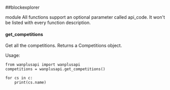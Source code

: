 ##blockexplorer

module All functions support an optional parameter called api_code. It won't be listed with every function description.

#### get_competitions

Get all the competitions. Returns a Competitions object.

Usage:

```
from wanplusapi import wanplusapi
competitions = wanplusapi.get_competitions()

for cs in c:
    print(cs.name)

```
